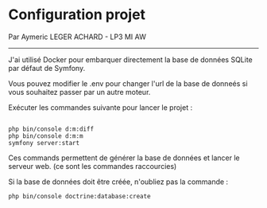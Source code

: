 # Configuration projet

Par Aymeric LEGER ACHARD - LP3 MI AW

---

J'ai utilisé Docker pour embarquer directement
la base de données SQLite par défaut de Symfony.

Vous pouvez modifier le .env pour changer l'url de la 
base de donneés si vous souhaitez passer par un autre moteur.

Exécuter les commandes suivante pour lancer le projet :

````

php bin/console d:m:diff
php bin/console d:m:m
symfony server:start

````

Ces commands permettent de générer la base de données et lancer le serveur
web. (ce sont les commandes raccourcies)

Si la base de données doit être créée, n'oubliez pas la commande :


````
php bin/console doctrine:database:create
````